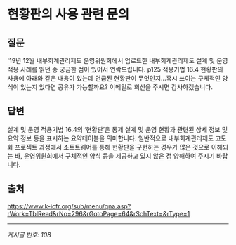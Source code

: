 # 현황판의 사용 관련 문의

## 질문
'19년 12월 내부회계관리제도 운영위원회에서 업로드한
내부회계관리제도 설계 및 운영 적용 사례를 읽던 중 궁금한 점이 있어서 연락드립니다.
p125 적용기법 16.4 현황판의 사용에 아래와 같은 내용이 있는데
언급된 현황판이 무엇인지...혹시 쓰이는 구체적인 양식이 있는지 있다면 공유가 가능할까요?
이메일로 회신을 주시면 감사하겠습니다.

## 답변
설계 및 운영 적용기법 16.4의 ‘현황판’은 통제 설계 및 운영 현황과 관련된 상세 정보 및 요약 정보 등을 표시하는 요약테이블을 의미합니다.
일반적으로 내부회계관리제도 고도화 프로젝트 과정에서 소트트웨어를 통해 현황판을 구현하는 경우가 많은 것으로 이해되는 바, 운영위원회에서 구체적인 양식 등을 제공하고 있지 않은 점 양해하여 주시기 바랍니다.

## 출처
https://www.k-icfr.org/sub/menu/qna.asp?rWork=TblRead&rNo=296&rGotoPage=64&rSchText=&rType=1

---
*게시글 번호: 108*
